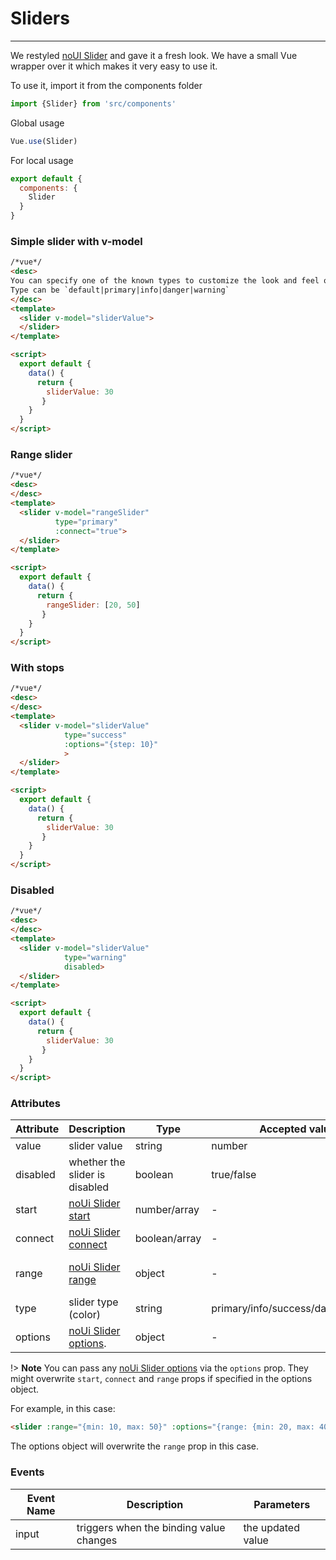 # Sliders

<hr>

We restyled [noUI Slider](https://refreshless.com/nouislider/) and gave it a fresh look.
We have a small Vue wrapper over it which makes it very easy to use it. 

To use it, import it from the components folder

```js
import {Slider} from 'src/components'
```

Global usage

```js
Vue.use(Slider)
```

For local usage
```js
export default {
  components: {
    Slider
  }
}
```

### Simple slider with v-model
```html
/*vue*/
<desc>
You can specify one of the known types to customize the look and feel of the slider.
Type can be `default|primary|info|danger|warning`
</desc>
<template>
  <slider v-model="sliderValue">
  </slider>
</template>

<script>
  export default {
    data() {
      return {
        sliderValue: 30
       }
    }
  }
</script>
```

### Range slider

```html
/*vue*/
<desc>
</desc>
<template>
  <slider v-model="rangeSlider"
          type="primary"
          :connect="true">
  </slider>
</template>

<script>
  export default {
    data() {
      return {
        rangeSlider: [20, 50]
       }
    }
  }
</script>
```

### With stops

```html
/*vue*/
<desc>
</desc>
<template>
  <slider v-model="sliderValue" 
            type="success"
            :options="{step: 10}"
            >
  </slider>
</template>

<script>
  export default {
    data() {
      return {
        sliderValue: 30
       }
    }
  }
</script>
```

### Disabled

```html
/*vue*/
<desc>
</desc>
<template>
  <slider v-model="sliderValue" 
            type="warning"
            disabled>
  </slider>
</template>

<script>
  export default {
    data() {
      return {
        sliderValue: 30
       }
    }
  }
</script>
```

### Attributes
| Attribute      | Description    | Type      | Accepted values       | Default   |
|---------- |-------- |---------- |-------------  |-------- |
| value     | slider value   | string|number|array  |       -        |     -     |
| disabled     | whether the slider is disabled   | boolean |       true/false        |     false     |
| start     | [noUi Slider start](https://refreshless.com/nouislider/slider-options/#section-start)   | number/array |       -        |     0     |
| connect     | [noUi Slider connect](https://refreshless.com/nouislider/slider-options/#section-connect)   | boolean/array |       -        |     [true, false]     |
| range     | [noUi Slider range](https://refreshless.com/nouislider/slider-values/#section-range)   | object |       -        |     {min: 0, max: 100}     |
| type     |  slider type (color)   | string |       primary/info/success/danger/warning        |     -     |
| options     | [noUi Slider options](https://refreshless.com/nouislider/slider-options/). | object |       -        |     -     |

!> **Note** You can pass any [noUi Slider options](https://refreshless.com/nouislider/slider-options/) via the `options` prop. 
They might overwrite `start`, `connect` and `range` props if specified in the options object.

For example, in this case: 
```html
<slider :range="{min: 10, max: 50}" :options="{range: {min: 20, max: 40}}"
``` 
The options object will overwrite the `range` prop in this case.

### Events
| Event Name | Description | Parameters |
|---------- |-------- |---------- |
| input  | triggers when the binding value changes | the updated value |
